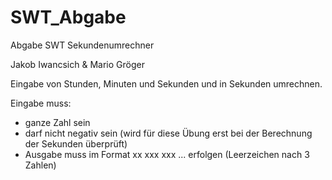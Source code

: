 # SWT_Abgabe
Abgabe SWT Sekundenumrechner

Jakob Iwancsich & Mario Gröger


Eingabe von Stunden, Minuten und Sekunden und in Sekunden umrechnen.
 
Eingabe muss: 
- ganze Zahl sein
- darf nicht negativ sein (wird für diese Übung erst bei der Berechnung der Sekunden überprüft)
- Ausgabe muss im Format xx xxx xxx ... erfolgen (Leerzeichen nach 3 Zahlen)


